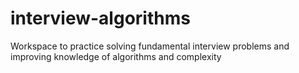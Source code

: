 # interview-algorithms
Workspace to practice solving fundamental interview problems and improving knowledge of algorithms and complexity
